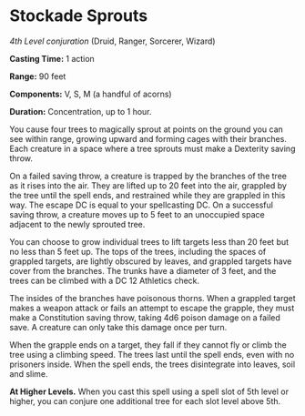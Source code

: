 # Stockade Sprouts
*4th Level conjuration* (Druid, Ranger, Sorcerer, Wizard)

**Casting Time:** 1 action

**Range:** 90 feet

**Components:** V, S, M (a handful of acorns)

**Duration:** Concentration, up to 1 hour.

You cause four trees to magically sprout at points on the ground you can see within range, growing upward and forming cages with their branches. Each creature in a space where a tree sprouts must make a Dexterity saving throw.

On a failed saving throw, a creature is trapped by the branches of the tree as it rises into the air. They are lifted up to 20 feet into the air, grappled by the tree until the spell ends, and restrained while they are grappled in this way. The escape DC is equal to your spellcasting DC. On a successful saving throw, a creature moves up to 5 feet to an unoccupied space adjacent to the newly sprouted tree.

You can choose to grow individual trees to lift targets less than 20 feet but no less than 5 feet up. The tops of the trees, including the spaces of grappled targets, are lightly obscured by leaves, and grappled targets have cover from the branches. The trunks have a diameter of 3 feet, and the trees can be climbed with a DC 12 Athletics check.

The insides of the branches have poisonous thorns. When a grappled target makes a weapon attack or fails an attempt to escape the grapple, they must make a Constitution saving throw, taking 4d6 poison damage on a failed save. A creature can only take this damage once per turn.

When the grapple ends on a target, they fall if they cannot fly or climb the tree using a climbing speed. The trees last until the spell ends, even with no prisoners inside. When the spell ends, the trees disintegrate into leaves, soil and slime.

**At Higher Levels.** When you cast this spell using a spell slot of 5th level or higher, you can conjure one additional tree for each slot level above 5th.

